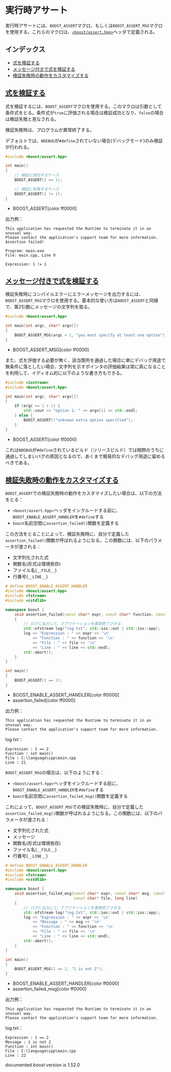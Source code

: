 # 実行時アサート
実行時アサートには、`BOOST_ASSERT`マクロ、もしくは`BOOST_ASSERT_MSG`マクロを使用する。これらのマクロは、[`<boost/assert.hpp>`](http://www.boost.org/doc/libs/release/libs/utility/assert.html)ヘッダで定義される。


## インデックス
- [式を検証する](#assertion-expression)
- [メッセージ付きで式を検証する](#assertion-with-message)
- [検証失敗時の動作をカスタマイズする](#customize-fail-behavior)


## <a name="assertion-expression" href="#assertion-expression">式を検証する</a>

式を検証するには、`BOOST_ASSERT`マクロを使用する。このマクロは引数として条件式をとる。条件式が`true`に評価される場合は検証成功となり、`false`の場合は検証失敗と見なされる。

検証失敗時は、プログラムが異常終了する。

デフォルトでは、`NDEBUG`が`#define`されていない場合(デバッグモード)のみ検証が行われる。

```cpp
#include <boost/assert.hpp>

int main()
{
    // 検証に成功するケース
    BOOST_ASSERT(1 == 1);

    // 検証に失敗するケース
    BOOST_ASSERT(1 != 1);
}
```
* BOOST_ASSERT[color ff0000]


出力例：

```
This application has requested the Runtime to terminate it in an unusual way.
Please contact the application's support team for more information.
Assertion failed!

Program: main.exe
File: main.cpp, Line 9

Expression: 1 != 1

```

## <a name="assertion-with-message" href="#assertion-with-message">メッセージ付きで式を検証する</a>

検証失敗時にコンパイルエラーにエラーメッセージを出力するには、`BOOST_ASSERT_MSG`マクロを使用する。基本的な使い方は`BOOST_ASSERT`と同様で、第2引数にメッセージの文字列を取る。

```cpp
#include <boost/assert.hpp>

int main(int argc, char* argv[])
{
    BOOST_ASSERT_MSG(argc > 1, "you must specify at least one option");
}
```
* BOOST_ASSERT_MSG[color ff0000]

また、式を評価する必要が無く、該当箇所を通過した場合に単にデバッグ用途で無条件に落としたい場合、文字列を示すポインタの評価結果は常に真になることを利用して、イディオム的に以下のような書き方もできる。

```cpp
#include <iostream>
#include <boost/assert.hpp>

int main(int argc, char* argv[])
{
    if (argc == 1 + 1) {
        std::cout << "option 1: " << argv[1] << std::endl;
    } else {
        BOOST_ASSERT(!"unknown extra option specified");
    }
}
```
* BOOST_ASSERT[color ff0000]

これは`NDEBUG`が`#define`されているビルド（リリースビルド）では暗黙のうちに通過してしまいバグの原因となるので、あくまで簡易的なデバッグ用途に留めるべきである。


## <a name="customize-fail-behavior" href="#customize-fail-behavior">検証失敗時の動作をカスタマイズする</a>

`BOOST_ASSERT`での検証失敗時の動作をカスタマイズしたい場合は、以下の方法をとる：

- `<boost/assert.hpp>`ヘッダをインクルードする前に、`BOOST_ENABLE_ASSERT_HANDLER`を`#define`する
- `boost`名前空間に`assertion_failed()`関数を定義する

この方法をとることによって、検証失敗時に、自分で定義した`assertion_failed()`関数が呼ばれるようになる。この関数には、以下のパラメータが渡される：

- 文字列化された式
- 関数名(形式は環境依存)
- ファイル名(`__FILE__`)
- 行番号(`__LINE__`)

```cpp
# define BOOST_ENABLE_ASSERT_HANDLER
#include <boost/assert.hpp>
#include <fstream>
#include <cstdlib>

namespace boost {
    void assertion_failed(const char* expr, const char* function, const char* file, long line)
    {
        // ログに出力して、アプリケーションを異常終了させる
        std::ofstream log("log.txt", std::ios::out | std::ios::app);
        log << "Expression : " << expr << '\n'
            << "Function : " << function << '\n'
            << "File : " << file << '\n'
            << "Line : " << line << std::endl;
        std::abort();
    }
}

int main()
{
    BOOST_ASSERT(1 == 2);
}
```
* BOOST_ENABLE_ASSERT_HANDLER[color ff0000]
* assertion_failed[color ff0000]


出力例：

```
This application has requested the Runtime to terminate it in an unusual way.
Please contact the application's support team for more information.

```

log.txt：

```
Expression : 1 == 2
Function : int main()
File : C:\language\cpp\main.cpp
Line : 21
```

`BOOST_ASSERT_MSG`の場合は、以下のようにする：

- `<boost/assert.hpp>`ヘッダをインクルードする前に、`BOOST_ENABLE_ASSERT_HANDLER`を`#define`する
- `boost`名前空間に`assertion_failed_msg()`関数を定義する

これによって、`BOOST_ASSERT_MSG`での検証失敗時に、自分で定義した`assertion_failed_msg()`関数が呼ばれるようになる。この関数には、以下のパラメータが渡される：

- 文字列化された式
- メッセージ
- 関数名(形式は環境依存)
- ファイル名(`__FILE__`)
- 行番号(`__LINE__`)

```cpp
# define BOOST_ENABLE_ASSERT_HANDLER
#include <boost/assert.hpp>
#include <fstream>
#include <cstdlib>

namespace boost {
    void assertion_failed_msg(const char* expr, const char* msg, const char* function,
                              const char* file, long line)
    {
        // ログに出力して、アプリケーションを異常終了させる
        std::ofstream log("log.txt", std::ios::out | std::ios::app);
        log << "Expression : " << expr << '\n'
            << "Message : " << msg << '\n'
            << "Function : " << function << '\n'
            << "File : " << file << '\n'
            << "Line : " << line << std::endl;
        std::abort();
    }
}

int main()
{
    BOOST_ASSERT_MSG(1 == 2, "1 is not 2");
}
```
* BOOST_ENABLE_ASSERT_HANDLER[color ff0000]
* assertion_failed_msg[color ff0000]

出力例：

```
This application has requested the Runtime to terminate it in an unusual way.
Please contact the application's support team for more information.

```

log.txt：

```
Expression : 1 == 2
Message : 1 is not 2
Function : int main()
File : C:\language\cpp\main.cpp
Line : 22
```

documented boost version is 1.52.0

